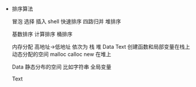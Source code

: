 - 排序算法

  冒泡
  选择
  插入
  shell
  快速排序
  四路归并
  堆排序

  基数排序
  计算排序
  桶排序

  内存分配
  高地址->低地址
  依次为 栈 堆 Data Text
  创建函数和局部变量在栈上
  动态分配的空间 malloc calloc new 在堆上

  Data
  静态分布的空间 比如字符串 全局变量

  Text
  

